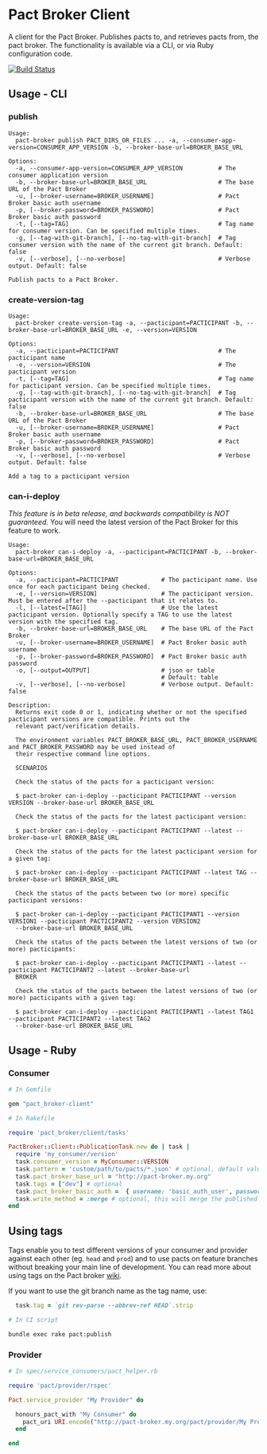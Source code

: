 # Pact Broker Client

A client for the Pact Broker. Publishes pacts to, and retrieves pacts from, the pact broker. The functionality is available via a CLI, or via Ruby configuration code.

[![Build Status](https://travis-ci.org/pact-foundation/pact_broker-client.svg?branch=master)](https://travis-ci.org/pact-foundation/pact_broker-client)

## Usage - CLI

### publish

```
Usage:
  pact-broker publish PACT_DIRS_OR_FILES ... -a, --consumer-app-version=CONSUMER_APP_VERSION -b, --broker-base-url=BROKER_BASE_URL

Options:
  -a, --consumer-app-version=CONSUMER_APP_VERSION          # The consumer application version
  -b, --broker-base-url=BROKER_BASE_URL                    # The base URL of the Pact Broker
  -u, [--broker-username=BROKER_USERNAME]                  # Pact Broker basic auth username
  -p, [--broker-password=BROKER_PASSWORD]                  # Pact Broker basic auth password
  -t, [--tag=TAG]                                          # Tag name for consumer version. Can be specified multiple times.
  -g, [--tag-with-git-branch], [--no-tag-with-git-branch]  # Tag consumer version with the name of the current git branch. Default: false
  -v, [--verbose], [--no-verbose]                          # Verbose output. Default: false

Publish pacts to a Pact Broker.
```

### create-version-tag

```
Usage:
  pact-broker create-version-tag -a, --pacticipant=PACTICIPANT -b, --broker-base-url=BROKER_BASE_URL -e, --version=VERSION

Options:
  -a, --pacticipant=PACTICIPANT                            # The pacticipant name
  -e, --version=VERSION                                    # The pacticipant version
  -t, [--tag=TAG]                                          # Tag name for pacticipant version. Can be specified multiple times.
  -g, [--tag-with-git-branch], [--no-tag-with-git-branch]  # Tag pacticipant version with the name of the current git branch. Default: false
  -b, --broker-base-url=BROKER_BASE_URL                    # The base URL of the Pact Broker
  -u, [--broker-username=BROKER_USERNAME]                  # Pact Broker basic auth username
  -p, [--broker-password=BROKER_PASSWORD]                  # Pact Broker basic auth password
  -v, [--verbose], [--no-verbose]                          # Verbose output. Default: false

Add a tag to a pacticipant version
```

### can-i-deploy

*This feature is in beta release, and backwards compatibility is NOT guaranteed.*
You will need the latest version of the Pact Broker for this feature to work.

```
Usage:
  pact-broker can-i-deploy -a, --pacticipant=PACTICIPANT -b, --broker-base-url=BROKER_BASE_URL

Options:
  -a, --pacticipant=PACTICIPANT            # The pacticipant name. Use once for each pacticipant being checked.
  -e, [--version=VERSION]                  # The pacticipant version. Must be entered after the --pacticipant that it relates to.
  -l, [--latest=[TAG]]                     # Use the latest pacticipant version. Optionally specify a TAG to use the latest version with the specified tag.
  -b, --broker-base-url=BROKER_BASE_URL    # The base URL of the Pact Broker
  -u, [--broker-username=BROKER_USERNAME]  # Pact Broker basic auth username
  -p, [--broker-password=BROKER_PASSWORD]  # Pact Broker basic auth password
  -o, [--output=OUTPUT]                    # json or table
                                           # Default: table
  -v, [--verbose], [--no-verbose]          # Verbose output. Default: false

Description:
  Returns exit code 0 or 1, indicating whether or not the specified pacticipant versions are compatible. Prints out the
  relevant pact/verification details.

  The environment variables PACT_BROKER_BASE_URL, PACT_BROKER_USERNAME and PACT_BROKER_PASSWORD may be used instead of
  their respective command line options.

  SCENARIOS

  Check the status of the pacts for a pacticipant version:

  $ pact-broker can-i-deploy --pacticipant PACTICIPANT --version VERSION --broker-base-url BROKER_BASE_URL

  Check the status of the pacts for the latest pacticipant version:

  $ pact-broker can-i-deploy --pacticipant PACTICIPANT --latest --broker-base-url BROKER_BASE_URL

  Check the status of the pacts for the latest pacticipant version for a given tag:

  $ pact-broker can-i-deploy --pacticipant PACTICIPANT --latest TAG --broker-base-url BROKER_BASE_URL

  Check the status of the pacts between two (or more) specific pacticipant versions:

  $ pact-broker can-i-deploy --pacticipant PACTICIPANT1 --version VERSION1 --pacticipant PACTICIPANT2 --version VERSION2
  --broker-base-url BROKER_BASE_URL

  Check the status of the pacts between the latest versions of two (or more) pacticipants:

  $ pact-broker can-i-deploy --pacticipant PACTICIPANT1 --latest --pacticipant PACTICIPANT2 --latest --broker-base-url
  BROKER

  Check the status of the pacts between the latest versions of two (or more) pacticipants with a given tag:

  $ pact-broker can-i-deploy --pacticipant PACTICIPANT1 --latest TAG1 --pacticipant PACTICIPANT2 --latest TAG2
  --broker-base-url BROKER_BASE_URL
```

## Usage - Ruby

### Consumer

```ruby
# In Gemfile

gem "pact_broker-client"
```

```ruby
# In Rakefile

require 'pact_broker/client/tasks'

PactBroker::Client::PublicationTask.new do | task |
  require 'my_consumer/version'
  task.consumer_version = MyConsumer::VERSION
  task.pattern = 'custom/path/to/pacts/*.json' # optional, default value is 'spec/pacts/*.json'
  task.pact_broker_base_url = "http://pact-broker.my.org"
  task.tags = ["dev"] # optional
  task.pact_broker_basic_auth =  { username: 'basic_auth_user', password: 'basic_auth_pass'} # optional
  task.write_method = :merge # optional, this will merge the published pact into an existing pact rather than overwriting it if one exists. Not recommended, as it makes a mulch of the workflow on the broker.
end
```

## Using tags

Tags enable you to test different versions of your consumer and provider against each other (eg. `head` and `prod`) and to use pacts on feature branches without breaking your main line of development. You can read more about using tags on the Pact broker [wiki][wiki-tags].

If you want to use the git branch name as the tag name, use:

```ruby
  task.tag = `git rev-parse --abbrev-ref HEAD`.strip
```

```bash
# In CI script

bundle exec rake pact:publish
```

### Provider

```ruby
# In spec/service_consumers/pact_helper.rb

require 'pact/provider/rspec'

Pact.service_provider "My Provider" do

  honours_pact_with "My Consumer" do
    pact_uri URI.encode("http://pact-broker.my.org/pact/provider/My Provider/consumer/My Consumer/latest")
  end

end
```



[wiki-tags]: https://github.com/pact-foundation/pact_broker/wiki/Using-tags
